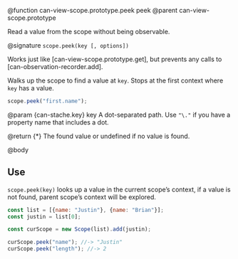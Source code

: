 @function can-view-scope.prototype.peek peek
@parent can-view-scope.prototype

Read a value from the scope without being observable.

@signature `scope.peek(key [, options])`


Works just like [can-view-scope.prototype.get], but prevents any calls to [can-observation-recorder.add].


Walks up the scope to find a value at `key`.  Stops at the first context where `key` has
a value.

```js
scope.peek("first.name");
```

@param {can-stache.key} key A dot-separated path.  Use `"\."` if you have a
property name that includes a dot.

@return {*} The found value or undefined if no value is found.

@body

## Use

`scope.peek(key)` looks up a value in the current scope’s
context, if a value is not found, parent scope’s context
will be explored.

```js
const list = [{name: "Justin"}, {name: "Brian"}];
const justin = list[0];

const curScope = new Scope(list).add(justin);

curScope.peek("name"); //-> "Justin"
curScope.peek("length"); //-> 2
```
